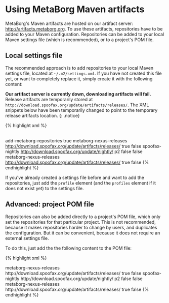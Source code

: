 # Using MetaBorg Maven artifacts

MetaBorg's Maven artifacts are hosted on our artifact server: <http://artifacts.metaborg.org>. To use these artifacts, repositories have to be added to your Maven configuration. Repositories can be added to your local Maven settings file (which is recommended), or to a project's POM file.

## Local settings file

The recommended approach is to add repositories to your local Maven settings file, located at `~/.m2/settings.xml`. If you have not created this file yet, or want to completely replace it, simply create it with the following content:

__Our artifact server is currently down, downloading artifacts will fail.__ Release artifacts are temporarily stored at `http://download.spoofax.org/update/artifacts/releases/`. The XML snippets below have been temporarily changed to point to the temporary release artifacts location.
{: .notice}

{% highlight xml %}
<?xml version="1.0" ?>
<settings xmlns="http://maven.apache.org/SETTINGS/1.0.0" xmlns:xsi="http://www.w3.org/2001/XMLSchema-instance"
  xsi:schemaLocation="http://maven.apache.org/SETTINGS/1.0.0 http://maven.apache.org/xsd/settings-1.0.0.xsd">  
  <profiles>
    <profile>
      <id>add-metaborg-repositories</id>
      <activation>
        <activeByDefault>true</activeByDefault>
      </activation>
      <repositories>
        <!--repository>
          <id>metaborg-nexus-snapshots</id>
          <url>http://artifacts.metaborg.org/content/repositories/snapshots/</url>
          <releases>
            <enabled>false</enabled>
          </releases>
          <snapshots>
            <enabled>true</enabled>
          </snapshots>
        </repository-->
        <repository>
          <id>metaborg-nexus-releases</id>
          <!--url>http://artifacts.metaborg.org/content/repositories/releases/</url-->
          <url>http://download.spoofax.org/update/artifacts/releases/</url>
          <releases>
            <enabled>true</enabled>
          </releases>
          <snapshots>
            <enabled>false</enabled>
          </snapshots>
        </repository>
        <repository>
          <id>spoofax-nightly</id>
          <url>http://download.spoofax.org/update/nightly/</url>
          <layout>p2</layout>
          <releases>
            <enabled>false</enabled>
          </releases>
          <snapshots>
            <enabled>false</enabled>
          </snapshots>
        </repository>
      </repositories>
      <pluginRepositories>
        <!--pluginRepository>
          <id>metaborg-nexus-snapshots</id>
          <url>http://artifacts.metaborg.org/content/repositories/snapshots/</url>
          <releases>
            <enabled>false</enabled>
          </releases>
          <snapshots>
            <enabled>true</enabled>
          </snapshots>
        </pluginRepository-->
        <pluginRepository>
          <id>metaborg-nexus-releases</id>
          <!--url>http://artifacts.metaborg.org/content/repositories/releases/</url-->
          <url>http://download.spoofax.org/update/artifacts/releases/</url>
          <releases>
            <enabled>true</enabled>
          </releases>
          <snapshots>
            <enabled>false</enabled>
          </snapshots>
        </pluginRepository>
      </pluginRepositories>
    </profile>
  </profiles>
</settings>
{% endhighlight %}

If you've already created a settings file before and want to add the repositories, just add the `profile` element (and the `profiles` element if it does not exist yet) to the settings file.

## Advanced: project POM file

Repositories can also be added directly to a project's POM file, which only set the repositories for that particular project. This is not recommended, because it makes repositories harder to change by users, and duplicates the configuration. But it can be convenient, because it does not require an external settings file.

To do this, just add the the following content to the POM file:

{% highlight xml %}
<repositories>
  <!--repository>
    <id>metaborg-nexus-snapshots</id>
    <url>http://artifacts.metaborg.org/content/repositories/snapshots/</url>
    <releases>
      <enabled>false</enabled>
    </releases>
    <snapshots>
      <enabled>true</enabled>
    </snapshots>
  </repository-->
  <repository>
    <id>metaborg-nexus-releases</id>
    <!--url>http://artifacts.metaborg.org/content/repositories/releases/</url-->
    <url>http://download.spoofax.org/update/artifacts/releases/</url>
    <releases>
      <enabled>true</enabled>
    </releases>
    <snapshots>
      <enabled>false</enabled>
    </snapshots>
  </repository>
  <repository>
    <id>spoofax-nightly</id>
    <url>http://download.spoofax.org/update/nightly/</url>
    <layout>p2</layout>
    <releases>
      <enabled>false</enabled>
    </releases>
    <snapshots>
      <enabled>false</enabled>
    </snapshots>
  </repository>
</repositories>

<pluginRepositories>
  <!--pluginRepository>
    <id>metaborg-nexus-snapshots</id>
    <url>http://artifacts.metaborg.org/content/repositories/snapshots/</url>
    <releases>
      <enabled>false</enabled>
    </releases>
    <snapshots>
      <enabled>true</enabled>
    </snapshots>
  </pluginRepository-->
  <pluginRepository>
    <id>metaborg-nexus-releases</id>
    <!--url>http://artifacts.metaborg.org/content/repositories/releases/</url-->
    <url>http://download.spoofax.org/update/artifacts/releases/</url>
    <releases>
      <enabled>true</enabled>
    </releases>
    <snapshots>
      <enabled>false</enabled>
    </snapshots>
  </pluginRepository>
</pluginRepositories>
{% endhighlight %}
